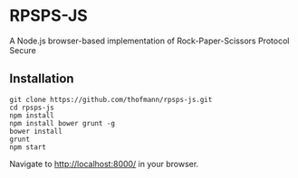 RPSPS-JS
========

A Node.js browser-based implementation of Rock-Paper-Scissors Protocol Secure

## Installation

```
git clone https://github.com/thofmann/rpsps-js.git
cd rpsps-js
npm install
npm install bower grunt -g
bower install
grunt
npm start
```

Navigate to [http://localhost:8000/](http://localhost:8000/) in your browser.